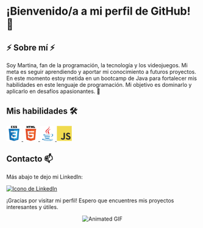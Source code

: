 # ¡Bienvenido/a a mi perfil de GitHub! 👋

## ⚡ Sobre mí ⚡
Soy Martina, fan de la programación, la tecnología y los videojuegos. Mi meta es seguir aprendiendo y aportar mi conocimiento a futuros proyectos. En este momento estoy metida en un bootcamp de Java para fortalecer mis habilidades en este lenguaje de programación. Mi objetivo es dominarlo y aplicarlo en desafíos apasionantes. 👾

## Mis habilidades 🛠️
<p align="left"> <a href="https://www.w3schools.com/css/" target="_blank" rel="noreferrer"> <img src="https://raw.githubusercontent.com/devicons/devicon/master/icons/css3/css3-original-wordmark.svg" alt="css3" width="40" height="40"/> </a> <a href="https://www.w3.org/html/" target="_blank" rel="noreferrer"> <img src="https://raw.githubusercontent.com/devicons/devicon/master/icons/html5/html5-original-wordmark.svg" alt="html5" width="40" height="40"/> </a> <a href="https://www.java.com" target="_blank" rel="noreferrer"> <img src="https://raw.githubusercontent.com/devicons/devicon/master/icons/java/java-original.svg" alt="java" width="40" height="40"/> </a> <a href="https://developer.mozilla.org/en-US/docs/Web/JavaScript" target="_blank" rel="noreferrer"> <img src="https://raw.githubusercontent.com/devicons/devicon/master/icons/javascript/javascript-original.svg" alt="javascript" width="40" height="40"/> </a>
  
## Contacto 📫
Más abajo te dejo mi LinkedIn:

[![Icono de LinkedIn](https://raw.githubusercontent.com/paulrobertlloyd/socialmediaicons/main/linkedin-48x48.png)](https://www.linkedin.com/in/martina-reta-7bb18b1b2/)

¡Gracias por visitar mi perfil! Espero que encuentres mis proyectos interesantes y útiles.
<div align="center">
  <img src="https://media.tenor.com/eT65efTNamoAAAAj/bonfire-darksouls.gif" alt="Animated GIF">
</div>
<img src="https://i.pinimg.com/originals/1a/06/f2/1a06f26e729dece96fab3c436119cde8.png" width="15" height="20">
